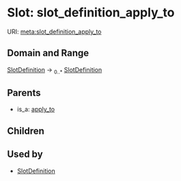 
# Slot: slot_definition_apply_to




URI: [meta:slot_definition_apply_to](https://w3id.org/biolink/biolinkml/meta/slot_definition_apply_to)


## Domain and Range

[SlotDefinition](SlotDefinition.md) ->  <sub>0..*</sub> [SlotDefinition](SlotDefinition.md)

## Parents

 *  is_a: [apply_to](apply_to.md)

## Children


## Used by

 * [SlotDefinition](SlotDefinition.md)

